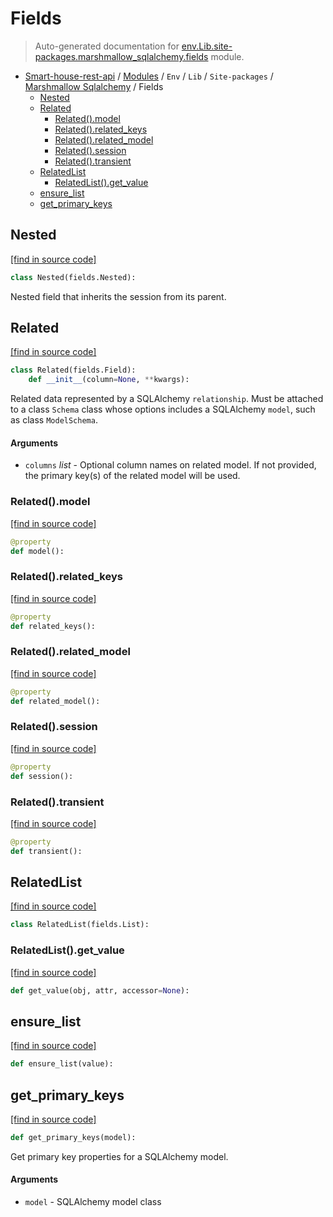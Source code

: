 # Fields

> Auto-generated documentation for [env.Lib.site-packages.marshmallow_sqlalchemy.fields](..\..\..\..\..\env\Lib\site-packages\marshmallow_sqlalchemy\fields.py) module.

- [Smart-house-rest-api](..\..\..\..\README.md#description) / [Modules](..\..\..\..\MODULES.md#smart-house-rest-api-modules) / `Env` / `Lib` / `Site-packages` / [Marshmallow Sqlalchemy](index.md#marshmallow-sqlalchemy) / Fields
    - [Nested](#nested)
    - [Related](#related)
        - [Related().model](#relatedmodel)
        - [Related().related_keys](#relatedrelated_keys)
        - [Related().related_model](#relatedrelated_model)
        - [Related().session](#relatedsession)
        - [Related().transient](#relatedtransient)
    - [RelatedList](#relatedlist)
        - [RelatedList().get_value](#relatedlistget_value)
    - [ensure_list](#ensure_list)
    - [get_primary_keys](#get_primary_keys)

## Nested

[[find in source code]](..\..\..\..\..\env\Lib\site-packages\marshmallow_sqlalchemy\fields.py#L132)

```python
class Nested(fields.Nested):
```

Nested field that inherits the session from its parent.

## Related

[[find in source code]](..\..\..\..\..\env\Lib\site-packages\marshmallow_sqlalchemy\fields.py#L30)

```python
class Related(fields.Field):
    def __init__(column=None, **kwargs):
```

Related data represented by a SQLAlchemy `relationship`. Must be attached
to a class `Schema` class whose options includes a SQLAlchemy `model`, such
as class `ModelSchema`.

#### Arguments

- `columns` *list* - Optional column names on related model. If not provided,
    the primary key(s) of the related model will be used.

### Related().model

[[find in source code]](..\..\..\..\..\env\Lib\site-packages\marshmallow_sqlalchemy\fields.py#L48)

```python
@property
def model():
```

### Related().related_keys

[[find in source code]](..\..\..\..\..\env\Lib\site-packages\marshmallow_sqlalchemy\fields.py#L59)

```python
@property
def related_keys():
```

### Related().related_model

[[find in source code]](..\..\..\..\..\env\Lib\site-packages\marshmallow_sqlalchemy\fields.py#L52)

```python
@property
def related_model():
```

### Related().session

[[find in source code]](..\..\..\..\..\env\Lib\site-packages\marshmallow_sqlalchemy\fields.py#L66)

```python
@property
def session():
```

### Related().transient

[[find in source code]](..\..\..\..\..\env\Lib\site-packages\marshmallow_sqlalchemy\fields.py#L70)

```python
@property
def transient():
```

## RelatedList

[[find in source code]](..\..\..\..\..\env\Lib\site-packages\marshmallow_sqlalchemy\fields.py#L21)

```python
class RelatedList(fields.List):
```

### RelatedList().get_value

[[find in source code]](..\..\..\..\..\env\Lib\site-packages\marshmallow_sqlalchemy\fields.py#L22)

```python
def get_value(obj, attr, accessor=None):
```

## ensure_list

[[find in source code]](..\..\..\..\..\env\Lib\site-packages\marshmallow_sqlalchemy\fields.py#L17)

```python
def ensure_list(value):
```

## get_primary_keys

[[find in source code]](..\..\..\..\..\env\Lib\site-packages\marshmallow_sqlalchemy\fields.py#L8)

```python
def get_primary_keys(model):
```

Get primary key properties for a SQLAlchemy model.

#### Arguments

- `model` - SQLAlchemy model class
